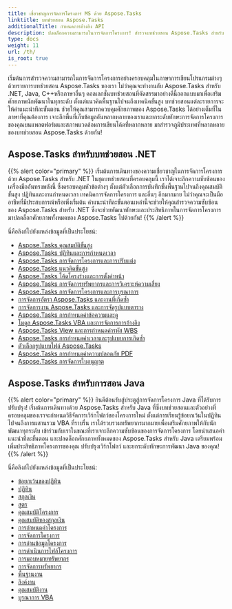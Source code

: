 ```yaml
---
title: เชี่ยวชาญการจัดการโครงการ MS ด้วย Aspose.Tasks
linktitle: บทช่วยสอน Aspose.Tasks
additionalTitle: กำหนดการอ้างอิง API
description: ปลดล็อกความสามารถในการจัดการโครงการ! สำรวจบทช่วยสอน Aspose.Tasks สำหรับ .NET, Java, C++ และอื่นๆ อีกมากมาย ยกระดับทักษะของคุณในหลายภาษาได้อย่างง่ายดาย
type: docs
weight: 11
url: /th/
is_root: true
---
```


เริ่มต้นการสำรวจความสามารถในการจัดการโครงการอย่างครอบคลุมในภาษาการเขียนโปรแกรมต่างๆ ด้วยรายการบทช่วยสอน Aspose.Tasks ของเรา ไม่ว่าคุณจะทำงานกับ Aspose.Tasks สำหรับ .NET, Java, C++หรือภาษาอื่นๆ คอลเลกชั่นบทช่วยสอนที่คัดสรรมาอย่างดีนี้ออกแบบมาเพื่อเสริมศักยภาพนักพัฒนาในทุกระดับ ตั้งแต่แนวคิดพื้นฐานไปจนถึงเทคนิคขั้นสูง บทช่วยสอนแต่ละรายการจะให้คำแนะนำทีละขั้นตอน ช่วยให้คุณสามารถควบคุมศักยภาพของ Aspose.Tasks ได้อย่างเต็มที่ในภาษาที่คุณต้องการ เจาะลึกพื้นที่เก็บข้อมูลอันหลากหลายของเราและยกระดับทักษะการจัดการโครงการของคุณบนแพลตฟอร์มและสภาพแวดล้อมการเขียนโค้ดที่หลากหลาย มาสำรวจภูมิประเทศที่หลากหลายของบทช่วยสอน Aspose.Tasks ด้วยกัน!

## Aspose.Tasks สำหรับบทช่วยสอน .NET
{{% alert color="primary" %}}
เริ่มต้นการเดินทางของความเชี่ยวชาญในการจัดการโครงการด้วย Aspose.Tasks สำหรับ .NET ในชุดบทช่วยสอนที่ครอบคลุมนี้ เราได้เจาะลึกความซับซ้อนของเครื่องมืออันทรงพลังนี้ ซึ่งครอบคลุมหัวข้อต่างๆ ตั้งแต่ตัวเลือกการบันทึกขั้นพื้นฐานไปจนถึงคุณสมบัติขั้นสูง ปฏิทินและงานกำหนดเวลา เทคนิคการจัดการโครงการ และอื่นๆ อีกมากมาย ไม่ว่าคุณจะเป็นมืออาชีพที่มีประสบการณ์หรือเพิ่งเริ่มต้น คำแนะนำทีละขั้นตอนเหล่านี้จะช่วยให้คุณสำรวจความซับซ้อนของ Aspose.Tasks สำหรับ .NET ซึ่งจะช่วยพัฒนาทักษะและประสิทธิภาพในการจัดการโครงการ มาปลดล็อกศักยภาพทั้งหมดของ Aspose.Tasks ไปด้วยกัน!
{{% /alert %}}

นี่คือลิงก์ไปยังแหล่งข้อมูลที่เป็นประโยชน์:
 
- [Aspose.Tasks คุณสมบัติขั้นสูง](./net/advanced-features/)
- [Aspose.Tasks ปฏิทินและการกำหนดเวลา](./net/calendar-scheduling/)
- [Aspose.Tasks การจัดการโครงการและการปรับแต่ง](./net/tasks-project-management/)
- [Aspose.Tasks แนวคิดขั้นสูง](./net/advanced-concepts/)
- [Aspose.Tasks โค้ดโครงร่างและการตั้งค่าหน้า](./net/outline-code-page-settings/)
- [Aspose.Tasks การจัดการทรัพยากรและการวิเคราะห์ความเสี่ยง](./net/resource-risk-analysis/)
- [Aspose.Tasks การจัดการโครงการและการบูรณาการ](./net/project-management-integration/)
- [การจัดการอัตรา Aspose.Tasks และงานที่เกิดซ้ำ](./net/rate-recurring-tasks/)
- [การจัดการงาน Aspose.Tasks และการจัดรูปแบบตาราง](./net/task-table-management/)
- [Aspose.Tasks การกำหนดค่าข้อความและดู](./net/text-view-configuration/)
- [โมดูล Aspose.Tasks VBA และการจัดการการอ้างอิง](./net/vba-module-reference/)
- [Aspose.Tasks View และการกำหนดค่ารหัส WBS](./net/view-wbs-code-configuration/)
- [Aspose.Tasks การกำหนดค่าเวลาและรูปแบบการเกิดซ้ำ](./net/time-recurrence-configuration/)
- [ตัวเลือกรูปแบบไฟล์ Aspose.Tasks](./net/file-format-options/)
- [Aspose.Tasks การกำหนดค่าความปลอดภัย PDF](./net/pdf-security-configuration/)
- [Aspose.Tasks การจัดการใบอนุญาต](./net/license-management/)

## Aspose.Tasks สำหรับการสอน Java
{{% alert color="primary" %}}
ยินดีต้อนรับสู่ประตูสู่การจัดการโครงการ Java ที่ได้รับการปรับปรุง! เริ่มต้นการเดินทางด้วย Aspose.Tasks สำหรับ Java ที่ซึ่งบทช่วยสอนและตัวอย่างที่ครอบคลุมของเราจะกำหนดวิธีจัดการเวิร์กโฟลว์ของโครงการใหม่ ตั้งแต่การเรียนรู้ข้อยกเว้นในปฏิทินไปจนถึงการผสานรวม VBA ที่ราบรื่น เราได้รวบรวมทรัพยากรมากมายเพื่อเสริมศักยภาพให้กับนักพัฒนาทุกระดับ เข้าร่วมกับเราในขณะที่เราเจาะลึกความซับซ้อนของการจัดการโครงการ โดยนำเสนอคำแนะนำทีละขั้นตอน และปลดล็อกศักยภาพทั้งหมดของ Aspose.Tasks สำหรับ Java เตรียมพร้อมเพิ่มประสิทธิภาพโครงการของคุณ ปรับปรุงเวิร์กโฟลว์ และยกระดับทักษะการพัฒนา Java ของคุณ!
{{% /alert %}}

นี่คือลิงก์ไปยังแหล่งข้อมูลที่เป็นประโยชน์:

- [ข้อยกเว้นของปฏิทิน](./java/calendar-exceptions/)
- [ปฏิทิน](./java/calendars/)
- [สกุลเงิน](./java/currency/)
- [สูตร](./java/formulas/)
- [คุณสมบัติโครงการ](./java/project-properties/)
- [คุณสมบัติของสกุลเงิน](./java/currency-properties/)
- [การกำหนดค่าโครงการ](./java/project-configuration/)
- [การจัดการโครงการ](./java/project-management/)
- [การอ่านข้อมูลโครงการ](./java/project-data-reading/)
- [การดำเนินการไฟล์โครงการ](./java/project-file-operations/)
- [การมอบหมายทรัพยากร](./java/resource-assignments/)
- [การจัดการทรัพยากร](./java/resource-management/)
- [พื้นฐานงาน](./java/task-baselines/)
- [ลิงค์งาน](./java/task-links/)
- [คุณสมบัติงาน](./java/task-properties/)
- [บูรณาการ VBA](./java/vba-integration/)